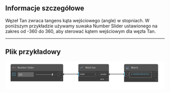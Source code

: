 ## Informacje szczegółowe
Węzeł Tan zwraca tangens kąta wejściowego (angle) w stopniach. W poniższym przykładzie używamy suwaka Number Slider ustawionego na zakres od -360 do 360, aby sterować kątem wejściowym dla węzła Tan.
___
## Plik przykładowy

![Tan](./DSCore.Math.Tan_img.jpg)


